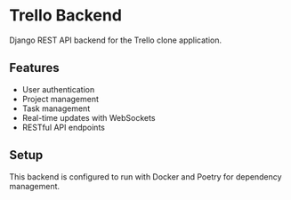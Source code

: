 # Trello Backend

Django REST API backend for the Trello clone application.

## Features

- User authentication
- Project management
- Task management
- Real-time updates with WebSockets
- RESTful API endpoints

## Setup

This backend is configured to run with Docker and Poetry for dependency management.
